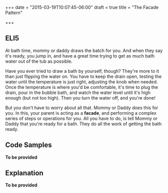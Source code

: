 +++
date = "2015-03-19T10:07:45-06:00"
draft = true
title = "The Facade Pattern"

+++

## ELI5

At bath time, mommy or daddy draws the batch for you. And when they say it's
ready, you jump in, and have a great time trying to get as much bath water out
of the tub as possible.

Have you ever tried to draw a bath by yourself, though? They're more to it than
just flipping the water on. You have to keep the drain open, testing the water
until the temperature is just right, adjusting the knob when needed. Once the
temperature is where you'd be comfortable, it's time to plug the drain, pour in
the bubble bath, and watch the water level until it's high enough (but not too
high). Then you turn the water off, and you're done!

But you don't have to worry about all that. Mommy or Daddy does this for you.
In this, your parent is acting as a **facade**, and performing a complex series
of steps or operations for you. All you have to do, is tell Mommy or Daddy that
you're ready for a bath. They do all the work of getting the bath ready.

## Code Samples

**To be provided**

## Explanation

**To be provided**

